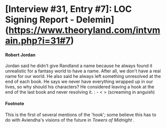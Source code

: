 # [Interview #31, Entry #7]: LOC Signing Report - Delemin](https://www.theoryland.com/intvmain.php?i=31#7)

#### Robert Jordan

Jordan said he didn't give Randland a name because he always found it unrealistic for a fantasy world to have a name. After all, we don't have a real name for our world. He also said he always left something unresolved at the end of each book. He says we never have everything wrapped up in our lives, so why should his characters? He considered leaving a hook at the end of the last book and never resolving it. : - < > (screaming in anguish)

#### Footnote

This is the first of several mentions of the 'hook'; some believe this has to do with Aviendha's visions of the future in
*Towers of Midnight*
.


